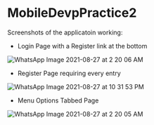 # MobileDevpPractice2
Screenshots of the applicatoin working:

- Login Page with a Register link at the bottom

![WhatsApp Image 2021-08-27 at 2 20 06 AM](https://user-images.githubusercontent.com/52004258/131081526-655b17fa-c1e5-4865-aa77-5b88245d9fea.jpeg)


- Register Page requiring every entry

![WhatsApp Image 2021-08-27 at 10 31 53 PM](https://user-images.githubusercontent.com/52004258/131203528-bdbb763f-cd29-43e2-9975-9b957454d8d6.jpeg)


- Menu Options Tabbed Page

![WhatsApp Image 2021-08-27 at 2 20 05 AM](https://user-images.githubusercontent.com/52004258/131081658-ba85b931-e0a5-43d8-a295-19d9ea2c17bd.jpeg)
